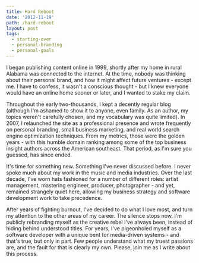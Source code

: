 ```yaml
---
title: Hard Reboot
date: '2012-11-19'
path: /hard-reboot
layout: post
tags:
  - starting-over
  - personal-branding
  - personal-goals
---
```

I began publishing content online in 1999, shortly after my home in rural Alabama was connected to the internet. At the time, nobody was thinking about their personal brand, and how it might affect future ventures - except me. I have to confess, it wasn't a conscious thought - but I knew everyone would have an online home sooner or later, and I wanted to stake my claim.

Throughout the early two-thousands, I kept a decently regular blog (although I'm ashamed to show it to anyone, even family. As an author, my topics weren't carefully chosen, and my vocabulary was quite limited). In 2007, I relaunched the site as a professional presence and wrote frequently on personal branding, small business marketing, and real world search engine optimization techniques. From my metrics, those were the golden years - with this humble domain ranking among some of the top business insight authors across the American southeast. That period, as I'm sure you guessed, has since ended.
<script async src="//pagead2.googlesyndication.com/pagead/js/adsbygoogle.js"></script>
<ins class="adsbygoogle"
     style="display:block; text-align:center;"
     data-ad-layout="in-article"
     data-ad-format="fluid"
     data-ad-client="ca-pub-2222008371700158"
     data-ad-slot="6074071537"></ins>
<script>
     (adsbygoogle = window.adsbygoogle || []).push({});
</script>
It's time for something new. Something I've never discussed before. I never spoke much about my work in the music and media industries. Over the last decade, I've worn hats fashioned for a number of different roles: artist management, mastering engineer, producer, photographer - and yet, remained strangely quiet here, allowing my business strategy and software development work to take precedence.

After years of fighting burnout, I've decided to do what I love most, and turn my attention to the other areas of my career. The silence stops now. I'm publicly rebranding myself as the creative rebel I've always been, instead of hiding behind understood titles. For years, I've pigeonholed myself as a software developer with a unique bent for media-driven systems - and that's true, but only in part. Few people understand what my truest passions are, and the fault for that is clearly my own. Please, join me as I write about this process.
